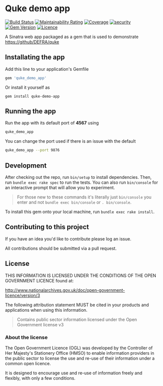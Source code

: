 # Quke demo app

[![Build Status](https://travis-ci.com/DEFRA/quke-demo-app.svg?branch=master)](https://travis-ci.com/DEFRA/quke-demo-app)
[![Maintainability Rating](https://sonarcloud.io/api/project_badges/measure?project=DEFRA_quke-demo-app&metric=sqale_rating)](https://sonarcloud.io/dashboard?id=DEFRA_quke-demo-app)
[![Coverage](https://sonarcloud.io/api/project_badges/measure?project=DEFRA_quke-demo-app&metric=coverage)](https://sonarcloud.io/dashboard?id=DEFRA_quke-demo-app)
[![security](https://hakiri.io/github/DEFRA/quke-demo-app/master.svg)](https://hakiri.io/github/DEFRA/quke-demo-app/master)
[![Gem Version](https://badge.fury.io/rb/quke_demo_app.svg)](https://badge.fury.io/rb/quke_demo_app)
[![Licence](https://img.shields.io/badge/Licence-OGLv3-blue.svg)](http://www.nationalarchives.gov.uk/doc/open-government-licence/version/3)

A Sinatra web app packaged as a gem that is used to demonstrate <https://github/DEFRA/quke>

## Installating the app

Add this line to your application's Gemfile

```ruby
gem 'quke_demo_app'
```

Or install it yourself as

```shell
gem install quke-demo-app
```

## Running the app

Run the app with its default port of **4567** using

```bash
quke_demo_app
```

You can change the port used if there is an issue with the default

```bash
quke_demo_app --port 9876
```

## Development

After checking out the repo, run `bin/setup` to install dependencies. Then, run `bundle exec rake spec` to run the tests. You can also run `bin/console` for an interactive prompt that will allow you to experiment.

> For those new to these commands it's literally just `bin/console` you enter and not `bundle exec bin/console` or `. bin/console`.

To install this gem onto your local machine, run `bundle exec rake install`.

## Contributing to this project

If you have an idea you'd like to contribute please log an issue.

All contributions should be submitted via a pull request.

## License

THIS INFORMATION IS LICENSED UNDER THE CONDITIONS OF THE OPEN GOVERNMENT LICENCE found at:

<http://www.nationalarchives.gov.uk/doc/open-government-licence/version/3>

The following attribution statement MUST be cited in your products and applications when using this information.

> Contains public sector information licensed under the Open Government license v3

### About the license

The Open Government Licence (OGL) was developed by the Controller of Her Majesty's Stationery Office (HMSO) to enable information providers in the public sector to license the use and re-use of their information under a common open licence.

It is designed to encourage use and re-use of information freely and flexibly, with only a few conditions.
